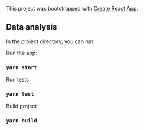 This project was bootstrapped with [Create React App](https://github.com/facebook/create-react-app).

## Data analysis

In the project directory, you can run:

Run the app:
### `yarn start`

Run tests
### `yarn test`

Build project
### `yarn build`
